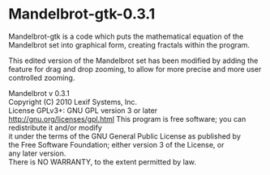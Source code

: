 # Mandelbrot-gtk-0.3.1
Mandelbrot-gtk is a code which puts the mathematical equation of the Mandelbrot set into graphical form, creating fractals within the program.

This edited version of the Mandelbrot set has been modified by adding the feature for drag and drop zooming, to allow for more precise
and more user controlled zooming.

Mandelbrot v 0.3.1                                                     
Copyright (C) 2010 Lexif Systems, Inc.                                        
License GPLv3+: GNU GPL version 3 or later <http://gnu.org/licenses/gpl.html> 
This program is free software; you can redistribute it and/or modify        
it under the terms of the GNU General Public License as published by         
the Free Software Foundation; either version 3 of the License, or            
any later version.                                                            
There is NO WARRANTY, to the extent permitted by law.
